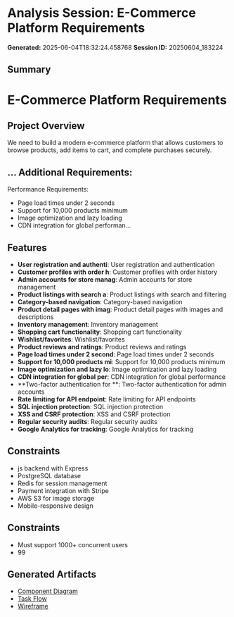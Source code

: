 # Analysis Session: E-Commerce Platform Requirements

**Generated:** 2025-06-04T18:32:24.458768
**Session ID:** 20250604_183224

## Summary
# E-Commerce Platform Requirements

## Project Overview
We need to build a modern e-commerce platform that allows customers to browse products, add items to cart, and complete purchases securely.

## ... Additional Requirements:

Performance Requirements:
- Page load times under 2 seconds
- Support for 10,000 products minimum
- Image optimization and lazy loading
- CDN integration for global performan...

## Features
- **User registration and authenti**: User registration and authentication
- **Customer profiles with order h**: Customer profiles with order history
- **Admin accounts for store manag**: Admin accounts for store management
- **Product listings with search a**: Product listings with search and filtering
- **Category-based navigation**: Category-based navigation
- **Product detail pages with imag**: Product detail pages with images and descriptions
- **Inventory management**: Inventory management
- **Shopping cart functionality**: Shopping cart functionality
- **Wishlist/favorites**: Wishlist/favorites
- **Product reviews and ratings**: Product reviews and ratings
- **Page load times under 2 second**: Page load times under 2 seconds
- **Support for 10,000 products mi**: Support for 10,000 products minimum
- **Image optimization and lazy lo**: Image optimization and lazy loading
- **CDN integration for global per**: CDN integration for global performance
- **Two-factor authentication for **: Two-factor authentication for admin accounts
- **Rate limiting for API endpoint**: Rate limiting for API endpoints
- **SQL injection protection**: SQL injection protection
- **XSS and CSRF protection**: XSS and CSRF protection
- **Regular security audits**: Regular security audits
- **Google Analytics for tracking**: Google Analytics for tracking

## Constraints
- js backend with Express
- PostgreSQL database
- Redis for session management
- Payment integration with Stripe
- AWS S3 for image storage
- Mobile-responsive design

## Constraints
- Must support 1000+ concurrent users
- 99

## Generated Artifacts
- [Component Diagram](component_diagram.md)
- [Task Flow](task_flow.md)
- [Wireframe](wireframe.md)
